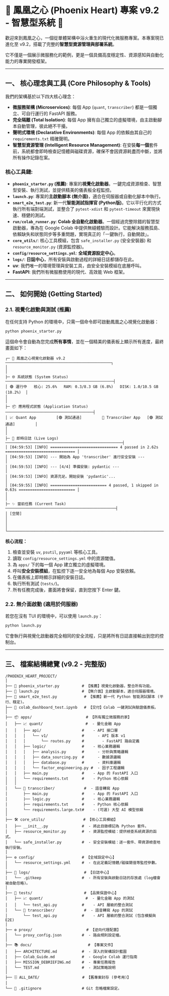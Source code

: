 # 🚀 鳳凰之心 (Phoenix Heart) 專案 v9.2 - 智慧型系統 🚀

歡迎來到鳳凰之心，一個從單體架構中浴火重生的現代化微服務專案。本專案現已進化至 v9.2，搭載了完整的**智慧型資源管理與部署系統**。

它不僅是一個展示微服務化的範例，更是一個具備高度穩定性、資源感知與自動化能力的專業開發框架。

---

## 一、 核心理念與工具 (Core Philosophy & Tools)

我們的架構基於以下四大核心理念：

- **微服務架構 (Microservices)**: 每個 App (`quant`, `transcriber`) 都是一個獨立、可自行運行的 FastAPI 服務。
- **完全隔離 (Total Isolation)**: 每個 App 擁有自己獨立的虛擬環境，由主啟動腳本自動管理，彼此絕不干擾。
- **聲明式環境 (Declarative Environments)**: 每個 App 的依賴由其自己的 `requirements.txt` 精確聲明。
- **智慧型資源管理 (Intelligent Resource Management)**: 在安裝**每一個**套件前，系統都會即時檢查記憶體與磁碟資源，確保不會因資源耗盡而中斷，並將所有操作記錄在案。

### 核心工具鏈:

- **`phoenix_starter.py` (推薦)**: 專案的**視覺化啟動器**。一鍵完成資源檢查、智慧型安裝、執行測試，並提供精美的儀表板全程監控。
- **`launch.py`**: 專案的**主啟動腳本 (無介面)**，適合在伺服器或自動化腳本中執行。
- **`smart_e2e_test.py`**: 新一代**智能測試指揮官 (Python版)**。它以平行化的方式執行所有端對端測試，並整合了 `pytest-xdist` 和 `pytest-timeout` 來實現快速、穩健的測試。
- **`run/colab_runner.py`**: **Colab 全自動化啟動器**。一個經過完整除錯的智慧型啟動器，專為在 Google Colab 中提供無縫體驗而設計。它能解決服務孤島、依賴缺失和狀態同步等多重問題，實現真正的「一鍵執行，自動開啟」。
- **`core_utils/`**: 核心工具模組，包含 `safe_installer.py` (安全安裝器) 和 `resource_monitor.py` (資源監控器)。
- **`config/resource_settings.yml`**: **全域資源設定中心**。
- **`logs/`**: **日誌中心**，所有安裝與啟動過程的詳細日誌都儲存在此。
- **uv**: 我們唯一的環境管理與安裝工具，由安全安裝模組在底層呼叫。
- **FastAPI**: 我們所有微服務使用的現代、高效能 Web 框架。

---

## 二、 如何開始 (Getting Started)

### 2.1. 視覺化啟動與測試 (推薦)

在任何支持 Python 的環境中，只需一個命令即可啟動鳳凰之心視覺化啟動器：

```bash
python phoenix_starter.py
```

這個命令會自動為您完成**所有事情**，並在一個精美的儀表板上顯示所有進度，最終畫面如下：

```text
┌─ 🚀 鳳凰之心視覺化啟動器 v9.2 ───────────────────────────────────────────────┐
│                                                                              │
├─ 🌐 系統狀態 (System Status) ────────────────────────────────────────────────┤
│ 🟢 運行中   核心: 25.6%   RAM: 0.3/8.3 GB (6.8%)   DISK: 1.0/10.5 GB (10.2%)  │
│                                                                              │
├─ 📦 應用程式狀態 (Application Status) ───────────────────────────────────────┤
│ 📈 Quant App         [🟢 測試通過]         🎤 Transcriber App   [🟢 測試通過]         │
│                                                                              │
├─ 📜 即時日誌 (Live Logs) ────────────────────────────────────────────────────┤
│ [04:59:53] [INFO] ============================== 4 passed in 2.62s =============================== │
│ [04:59:53] [INFO] --- 開始為 App 'transcriber' 進行安全安裝 ---             │
│ [04:59:53] [INFO] --- [4/4] 準備安裝: pydantic ---                          │
│ [04:59:53] [INFO] 資源充足。開始安裝 'pydantic'...                         │
│ [04:59:55] [INFO] ========================= 4 passed, 1 skipped in 0.63s ========================= │
│                                                                              │
├─ ✨ 當前任務 (Current Task) ─────────────────────────────────────────────────┤
│ [空閒]                                                                       │
│                                                                              │
└──────────────────────────────────────────────────────────────────────────────┘
```
**核心流程：**
1.  檢查並安裝 `uv`, `psutil`, `pyyaml` 等核心工具。
2.  讀取 `config/resource_settings.yml` 中的資源閾值。
3.  為 `apps/` 下的每一個 App 建立獨立的虛擬環境。
4.  呼叫**安全安裝模組**，在監控下逐一安全地為每個 App 安裝依賴。
5.  在儀表板上即時顯示詳細的安裝日誌。
6.  執行所有測試 (`tests/`)。
7.  所有任務完成後，畫面將會保留，直到您按下 Enter 鍵。

### 2.2. 無介面啟動 (適用於伺服器)

若您在沒有 TUI 的環境中，可以使用 `launch.py`：

```bash
python launch.py
```

它會執行與視覺化啟動器完全相同的安全流程，只是將所有日誌直接輸出到您的控制台。

---

## 三、 檔案結構總覽 (v9.2 - 完整版)

```
/PHOENIX_HEART_PROJECT/
│
├── 🚀 phoenix_starter.py          # 【推薦】視覺化啟動器，整合所有功能。
├── 🚀 launch.py                   # 【無介面】主啟動腳本，適合伺服器環境。
├── 🧪 smart_e2e_test.py            # 【推薦】新一代 Python 智能測試腳本 (平行、穩定)。
├── 🚀 colab_dashboard_test.ipynb   # 【交付】Colab 一鍵測試與驗證儀表板。
│
├── 📦 apps/                        # 【所有獨立微服務的家】
│   ├── 📈 quant/                   #  - 量化金融 App
│   │   ├── api/                  #    - API 接口層
│   │   │   └── v1/               #      - API 版本 v1
│   │   │       └── routes.py     #        - FastAPI 路由定義
│   │   ├── logic/                #    - 核心業務邏輯
│   │   │   ├── analysis.py       #      - 分析與策略邏輯
│   │   │   ├── data_sourcing.py  #      - 數據源邏輯
│   │   │   ├── database.py       #      - 資料庫邏輯
│   │   │   └── factor_engineering.py #  - 因子工程邏輯
│   │   ├── main.py               #    - App 的 FastAPI 入口
│   │   └── requirements.txt      #    - Python 核心依賴
│   │
│   └── 🎤 transcriber/             #  - 語音轉寫 App
│       ├── main.py               #    - App 的 FastAPI 入口
│       ├── logic.py              #    - 核心業務邏輯
│       ├── requirements.txt      #    - Python 核心依賴
│       └── requirements.large.txt#    - (可選) 大型 AI 模型依賴
│
├── 🛠️ core_utils/                 # 【核心工具模組】
│   ├── __init__.py               #  - 將此目錄標記為 Python 套件。
│   ├── resource_monitor.py       #  - 資源監控模組：提供檢查系統資源的函式。
│   └── safe_installer.py         #  - 安全安裝模組：逐一套件、帶資源檢查地執行安裝。
│
├── ⚙️ config/                     # 【全域設定中心】
│   └── resource_settings.yml     #  - 在此定義記憶體/磁碟閾值等監控參數。
│
├── 📝 logs/                        # 【日誌中心】
│   └── .gitkeep                  #  - 所有安裝與啟動日誌的存放處 (log檔會被自動忽略)。
│
├── 🧪 tests/                       # 【品質保證中心】
│   ├── 📈 quant/                   #  - 量化金融 App 的測試
│   │   └── test_api.py           #    - API 層級的整合測試
│   └── 🎤 transcriber/             #  - 語音轉寫 App 的測試
│       └── test_api.py           #    - API 層級的整合測試 (包含模擬與 E2E)
│
├── ⚙️ proxy/                        # 【逆向代理配置】
│   └── proxy_config.json         #  - 路由規則設定檔。
│
├── 📚 docs/                         # 【專案文件】
│   ├── ARCHITECTURE.md           #  - 深入的架構設計藍圖
│   ├── Colab_Guide.md            #  - Google Colab 運行指南
│   ├── MISSION_DEBRIEFING.md     #  - 專案任務報告
│   └── TEST.md                   #  - 測試策略說明
│
├── 🗄️ ALL_DATE/                   # 【舊專案封存 (參考用)】
│
└── 📄 .gitignore                  # Git 忽略檔案設定。
```
